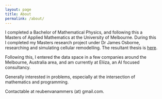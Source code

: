```yaml
---
layout: page
title: About
permalink: /about/
---
```


I completed a Bachelor of Mathematical Physics, and following this a Masters of Applied Mathematics at the University of Melbourne. During this  I completed my Masters research project under Dr James Osborne, researching and simulating cellular remodelling. The resultant thesis is [here](https://github.com/reubenvanammers/research_code/blob/master/thesismaster.pdf). 

 Following this, I entered the data space in a few companies around the Melbourne, Australia area, and am currently at Eliiza, an AI focused consultancy.

Generally interested in problems, especially at the intersection of mathematics and programming. 


Contactable at reubenvanammers (at) gmail.com.

<!-- This is the base Jekyll theme. You can find out more info about customizing your Jekyll theme, as well as basic Jekyll usage documentation at [jekyllrb.com](https://jekyllrb.com/)

You can find the source code for Minima at GitHub:
[jekyll][jekyll-organization] /
[minima](https://github.com/jekyll/minima)

You can find the source code for Jekyll at GitHub:
[jekyll][jekyll-organization] /
[jekyll](https://github.com/jekyll/jekyll)


[jekyll-organization]: https://github.com/jekyll -->



